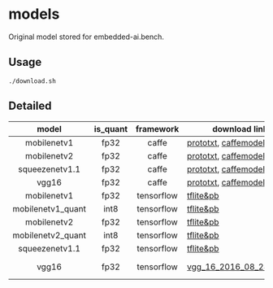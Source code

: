 # models

Original model stored for embedded-ai.bench.

## Usage

```shell script
./download.sh
```

## Detailed

| model | is_quant | framework | download link | note | 
|:-----:|:--------:|:---------:|--------|-----| 
|mobilenetv1| fp32 |caffe| [prototxt](https://raw.githubusercontent.com/shicai/MobileNet-Caffe/master/mobilenet_deploy.prototxt), [caffemodel](https://raw.githubusercontent.com/shicai/MobileNet-Caffe/master/mobilenet.caffemodel) | [shicai/MobileNet-Caffe](https://github.com/shicai/MobileNet-Caffe) | 
|mobilenetv2| fp32 |caffe| [prototxt](https://raw.githubusercontent.com/shicai/MobileNet-Caffe/master/mobilenet_v2_deploy.prototxt), [caffemodel](https://raw.githubusercontent.com/shicai/MobileNet-Caffe/master/mobilenet_v2.caffemodel) | [shicai/MobileNet-Caffe](https://github.com/shicai/MobileNet-Caffe) | 
|squeezenetv1.1| fp32 |caffe| [prototxt](https://raw.githubusercontent.com/DeepScale/SqueezeNet/master/SqueezeNet_v1.1/deploy.prototxt), [caffemodel](https://github.com/DeepScale/SqueezeNet/raw/master/SqueezeNet_v1.1/squeezenet_v1.1.caffemodel) | [DeepScale/SqueezeNet](https://github.com/DeepScale/SqueezeNet/tree/master/SqueezeNet_v1.1) |
|vgg16| fp32 |caffe| [prototxt](https://gist.githubusercontent.com/ksimonyan/211839e770f7b538e2d8/raw/0067c9b32f60362c74f4c445a080beed06b07eb3/VGG_ILSVRC_16_layers_deploy.prototxt), [caffemodel](http://www.robots.ox.ac.uk/~vgg/software/very_deep/caffe/VGG_ILSVRC_16_layers.caffemodel) | [ksimonyan](https://gist.github.com/ksimonyan/211839e770f7b538e2d8/) | 
|mobilenetv1| fp32 |tensorflow| [tflite&pb](https://storage.googleapis.com/download.tensorflow.org/models/mobilenet_v1_2018_02_22/mobilenet_v1_1.0_224.tgz) | [hosted_models](https://tensorflow.google.cn/lite/guide/hosted_models) | 
|mobilenetv1_quant| int8 |tensorflow| [tflite&pb](https://storage.googleapis.com/download.tensorflow.org/models/mobilenet_v1_2018_08_02/mobilenet_v1_1.0_224_quant.tgz) | [hosted_models](https://tensorflow.google.cn/lite/guide/hosted_models) | 
|mobilenetv2| fp32 |tensorflow| [tflite&pb](https://storage.googleapis.com/download.tensorflow.org/models/tflite_11_05_08/mobilenet_v2_1.0_224.tgz) | [hosted_models](https://tensorflow.google.cn/lite/guide/hosted_models)  | 
|mobilenetv2_quant| int8 |tensorflow| [tflite&pb](https://storage.googleapis.com/download.tensorflow.org/models/tflite_11_05_08/mobilenet_v2_1.0_224_quant.tgz) | [hosted_models](https://tensorflow.google.cn/lite/guide/hosted_models)  | 
|squeezenetv1.1| fp32 |tensorflow| [tflite&pb](https://storage.googleapis.com/download.tensorflow.org/models/tflite/model_zoo/upload_20180427/squeezenet_2018_04_27.tgz) | [hosted_models](https://tensorflow.google.cn/lite/guide/hosted_models) |
|vgg16| fp32 |tensorflow| [vgg_16_2016_08_28.tar.gz](http://download.tensorflow.org/models/vgg_16_2016_08_28.tar.gz) | [tensorflow/models: Pre-trained Models](https://github.com/tensorflow/models/tree/master/research/slim#Pretrained) |
